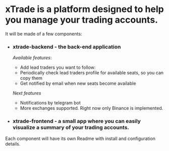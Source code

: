 # xTrade is a platform designed to help you manage your trading accounts.
It will be made of a few components:
- ### xtrade-backend - the back-end application

  *Available features*:
    
  - Add lead traders you want to follow:
  - Periodically check lead traders profile for available seats, so you can copy them
  - Get notified by email when new seats become available

  *Next features*
  
  - Notifications by telegram bot
  - More exchanges supported. Right now only Binance is implemented.
- ### xtrade-frontend - a small app where you can easily visualize a summary of your trading accounts.

Each component will have its own Readme with install and configuration details.
